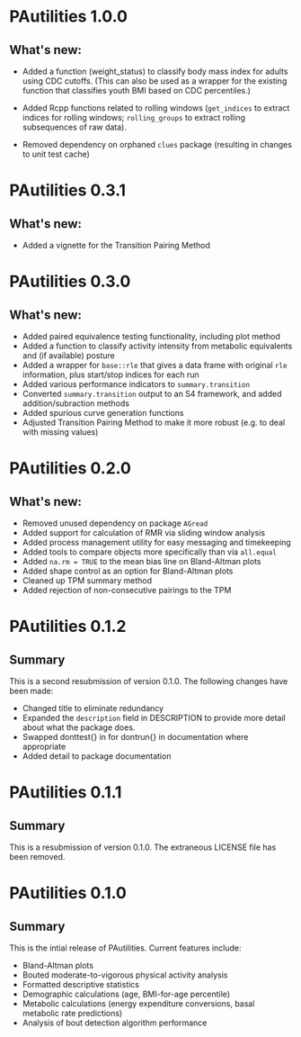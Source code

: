 # PAutilities 1.0.0

## What's new:

* Added a function (weight_status) to classify body mass index for adults
    using CDC cutoffs. (This can also be used as a wrapper for the existing
    function that classifies youth BMI based on CDC percentiles.)
    
* Added Rcpp functions related to rolling windows (`get_indices` to extract
    indices for rolling windows; `rolling_groups` to extract rolling
    subsequences of raw data).
    
* Removed dependency on orphaned `clues` package (resulting in changes to
    unit test cache)

# PAutilities 0.3.1

## What's new:

* Added a vignette for the Transition Pairing Method

# PAutilities 0.3.0

## What's new:

* Added paired equivalence testing functionality, including plot method
* Added a function to classify activity intensity from metabolic equivalents and
    (if available) posture
* Added a wrapper for `base::rle` that gives a data frame with original `rle`
    information, plus start/stop indices for each run
* Added various performance indicators to `summary.transition`
* Converted `summary.transition` output to an S4 framework, and added
    addition/subraction methods
* Added spurious curve generation functions
* Adjusted Transition Pairing Method to make it more robust (e.g. to deal with
    missing values)

# PAutilities 0.2.0

## What's new:

* Removed unused dependency on package `AGread`
* Added support for calculation of RMR via sliding window analysis
* Added process management utility for easy messaging and timekeeping
* Added tools to compare objects more specifically than via `all.equal`
* Added `na.rm = TRUE` to the mean bias line on Bland-Altman plots
* Added shape control as an option for Bland-Altman plots
* Cleaned up TPM summary method
* Added rejection of non-consecutive pairings to the TPM

# PAutilities 0.1.2

## Summary

This is a second resubmission of version 0.1.0. The following changes
    have been made:
    
* Changed title to eliminate redundancy
* Expanded the `description` field in DESCRIPTION to provide more
    detail about what the package does.
* Swapped donttest{} in for dontrun{} in documentation where appropriate
* Added detail to package documentation

# PAutilities 0.1.1

## Summary

This is a resubmission of version 0.1.0. The extraneous LICENSE file
    has been removed.

# PAutilities 0.1.0

## Summary

This is the intial release of PAutilities. Current features include:

* Bland-Altman plots
* Bouted moderate-to-vigorous physical activity analysis
* Formatted descriptive statistics
* Demographic calculations (age, BMI-for-age percentile)
* Metabolic calculations (energy expenditure conversions,
    basal metabolic rate predictions)
* Analysis of bout detection algorithm performance
